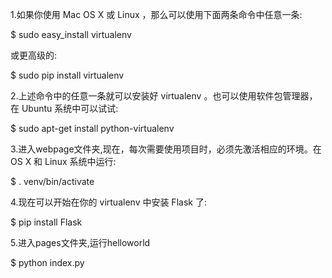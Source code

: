 1.如果你使用 Mac OS X 或 Linux ，那么可以使用下面两条命令中任意一条:
  
  $ sudo easy_install virtualenv
  
  或更高级的:
  
  $ sudo pip install virtualenv

2.上述命令中的任意一条就可以安装好 virtualenv 。也可以使用软件包管理器，在 Ubuntu 系统中可以试试:

  $ sudo apt-get install python-virtualenv
  
3.进入webpage文件夹,现在，每次需要使用项目时，必须先激活相应的环境。在 OS X 和 Linux 系统中运行:
  
  $ . venv/bin/activate
  
4.现在可以开始在你的 virtualenv 中安装 Flask 了:

  $ pip install Flask

5.进入pages文件夹,运行helloworld
  
  $ python index.py
  
